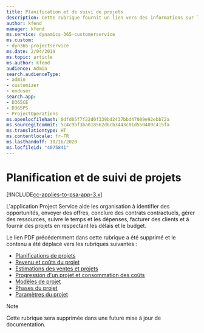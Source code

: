 ```yaml
---
title: Planification et de suivi de projets
description: Cette rubrique fournit un lien vers des informations sur la planification et le suivi dans Project Service Automation.
author: kfend
manager: kfend
ms.service: dynamics-365-customerservice
ms.custom:
- dyn365-projectservice
ms.date: 2/04/2019
ms.topic: article
ms.author: kfend
audience: Admin
search.audienceType:
- admin
- customizer
- enduser
search.app:
- D365CE
- D365PS
- ProjectOperations
ms.openlocfilehash: 0dfd05f7f22d0f339bd2437bbd47009e92ebb72a
ms.sourcegitcommit: 5c4c9bf3ba018562d6cb3443c01d550489c415fa
ms.translationtype: HT
ms.contentlocale: fr-FR
ms.lasthandoff: 10/16/2020
ms.locfileid: "4075841"
---
```

# <a name="project-planning-and-tracking"></a>Planification et de suivi de projets

[!INCLUDE[cc-applies-to-psa-app-3.x](../../includes/cc-applies-to-psa-app-3x.md)]

L'application Project Service aide les organisation à identifier des opportunités, envoyer des offres, conclure des contrats contractuels, gérer des ressources, suivre le temps et les dépenses, facturer des clients et à fournir des projets en respectant les délais et le budget. 

Le lien PDF précédemment dans cette rubrique a été supprimé et le contenu a été déplacé vers les rubriques suivantes :

- [Planifications de projets](../project-creating.md)
- [Revenu et coûts du projet](../project-estimating.md)
- [Estimations des ventes et projets](../project-leveraging.md)
- [Progression d'un projet et consommation des coûts](../project-tracking.md)
- [Modèles de projet](../project-templates.md)
- [Phases du projet](../project-stages.md)
- [Paramètres du projet](../project-settings.md)

> [!NOTE]
> Cette rubrique sera supprimée dans une future mise à jour de documentation. 

